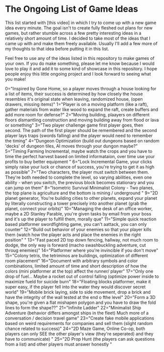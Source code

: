 # The Ongoing List of Game Ideas

This list started with [this video] in which I try to come up with a new game idea every minute. The goal isn't to create fully fleshed out plans for new games, but rather stumble across a few pretty interesting ideas in a relatively short amount of time. I decided to take most of the ideas that I came up with and make them freely available. Usually I'll add a few more of my thoughts to that idea before putting it in this list.

Feel free to use any of the ideas listed in this repository to make games of your own. If you do make something, please let me know because I would love to play it and add it to some kind of showcase in this repository. I hope people enjoy this little ongoing project and I look forward to seeing what you make!

0="Inspired by Gone Home, so a player moves through a house looking for a list of items, their success is determined by how closely the house resembles it's original state when leaving, randomized house, (open drawers, missing items)"
1="Player is on a moving platform (like a raft), gather materials from water like wood to expand the raft, create buffers and add more room for defense?"
2="Moving building, plaayers on different floors dismantling construction and moving building away from flood or lava or something"
3="Two player challenge game first player goes, then second. The path of the first player should be remembered and the second player lays traps (swords falling) and the player would need to remember the timing"
4="Dungeon Optimization (build out dungeons based on random 'decks' of dungeon tiles, AI moves through your dungon maybe?"
5="Timing Farming Incremental, maybe watch the crops and you have to time the perfect harvest based on limited informataion, over time use your profits to buy better equipment "
6="Lock Incremental Game, your clicks simply raise your luck or chance of success, you're trying to get it as high as possible"
7="Two characters, the player must switch between them. They're both needed to complete the level, so varying abilities, even one ability - when you switch, the previous block becomes stationary and you can jump on them"
8="Isometric Survival Minimalist Colony - Two planes, the top plane is agriculture and the bottom is mining / underground "
9="2D planet generator, You're building cities to other planets, expand your planet by literally constructing a tower precisely into another planet (grab the planet, connect your orbits)"
10="Managing the desk of an office worker, maybe a 2D Stanley Parable, you're given tasks by email from your boss and it's up the player to fulfill them, morally que"
11="Simple quick reaction based platformer swordfighting game, you can't aattack, you can only counter"
12="Build out behavior of your enemies so that your player kills them (watch how the player acts and place the enemies in the right position\"
"
13="Fast paced 2D top down fencing, hallway, not much room to dodge, the only way is forward (macho swashbuckling adventure, cut throug enemies)"
14="Platformer where you're invincible if you don't move"
15="Colony tetris, the tetriminos are buildings, optimization of different room placement"
16="Document with arbitrary symbols and color combinations, limited amount of time and short description of how the colors (mini platformer at the top) affect the runner/ player"
17="Only one drop of fuel... Maybe a rocket out of control falling (optimize power inside to maximize fueld for suicide burn"
18="Floating blocks platformer, make it super easy, if the player fell into the water they would discover secret world"
19="Mobile brick laying, side to side movement, drop a brick and have the integrity of the wall tested at the end o fthe level"
20="Form a 3D shape, you're given a flat mishapen polygon and you have to draw the fold lines to form the shape??"
21="Infinite Ladder"
22="Minimalist Ship Adventure (behavior differs amongst ships in the fleet) Much more of a conversation / decision travel game"
23="Create fake mobile applications based on weird requirements for companies and sell them (slight random chance related to success)"
24="2D Maze Game, Online Co-op, both players can only SEE the other player's view (they're seperated) and they have to communicate) "
25="2D Prop Hunt (the players can ask questions from a list) and other players must answer honestly "
